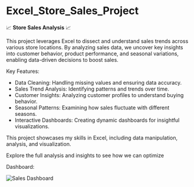 # Excel_Store_Sales_Project
📈 **Store Sales Analysis** 📈

This project leverages Excel to dissect and understand sales trends across various store locations. By analyzing sales data, we uncover key insights into customer behavior, product performance, and seasonal variations, enabling data-driven decisions to boost sales.

Key Features:
- Data Cleaning: Handling missing values and ensuring data accuracy.
- Sales Trend Analysis: Identifying patterns and trends over time.
- Customer Insights: Analyzing customer profiles to understand buying behavior.
- Seasonal Patterns: Examining how sales fluctuate with different seasons.
- Interactive Dashboards: Creating dynamic dashboards for insightful visualizations.

This project showcases my skills in Excel, including data manipulation, analysis, and visualization.

Explore the full analysis and insights to see how we can optimize 

Dashboard: 

![Sales Dashboard](https://github.com/user-attachments/assets/801a5965-465a-472c-87ca-15ccbb38fbf0)

